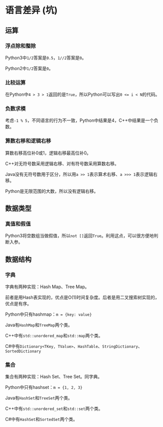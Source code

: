 # 语言差异 (坑)

## 运算

### 浮点除和整除

Python3中`1/2`答案是`0.5`，`1//2`答案是`0`。

Python2中`1/2`答案是`0`。

### 比较运算

在Python中`4 > 3 > 1`返回的是`True`，所以Python可以写出`0 <= i < N`的代码。

### 负数求模

考虑`-1 % 5`，不同语言的行为不一致，Python中结果是4，C++中结果是一个负数。

### 算数右移和逻辑右移
算数右移高位补0或1，逻辑右移最高位补0。

C++对无符号数采用逻辑右移、对有符号数采用算数右移。

Java没有无符号数用于区分，所以用`a >> 1`表示算术右移、`a >>> 1`表示逻辑右移。

Python是无限范围的大数，所以没有逻辑右移。

## 数据类型

### 真值和假值

Python3将空数组当做假值，所以`not []`返回`True`。利用这点，可以很方便地判断入参。

## 数据结构

### 字典

字典有两种实现：Hash Map、Tree Map。

前者是用Hash表实现的，优点是O(1)时间复杂度。后者是用二叉搜索树实现的，优点是有序。

Python中只有hashmap：`m = {key: value}`

Java有`HashMap`和`TreeMap`两个类。

C++中有`std::unordered_map`和`std::map`两个类。

C#中有`Dictionary<TKey, TValue>`、`HashTable`、`StringDictionary`、`SortedDictionary`

### 集合

集合有两种实现：Hash Set、Tree Set。同字典。

Python中只有hashset：`m = {1, 2, 3}`

Java有`HashSet`和`TreeSet`两个类。

C++中有`std::unordered_set`和`std::set`两个类。

C#中有`HashSet`和`SortedSet`两个类。
